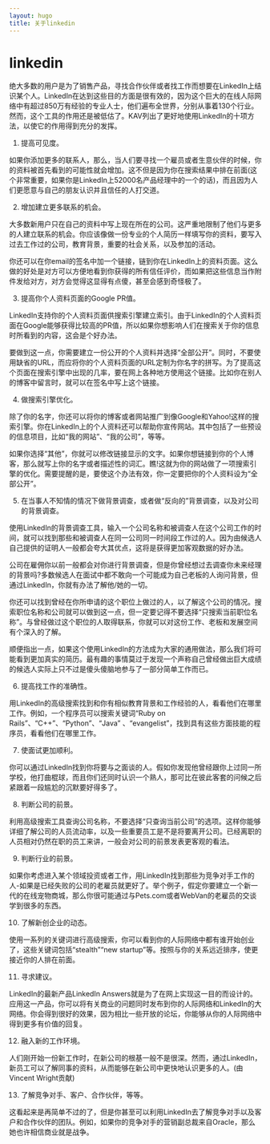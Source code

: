 ```yaml
---
layout: hugo
title: 关于linkedin
---
```



# linkedin
绝大多数的用户是为了销售产品，寻找合作伙伴或者找工作而想要在LinkedIn上结识某个人。LinkedIn在达到这些目的方面是很有效的，因为这个巨大的在线人际网络中有超过850万有经验的专业人士，他们遍布全世界，分别从事着130个行业。然而，这个工具的作用还是被低估了。KAV列出了更好地使用LinkedIn的十项方法，以使它的作用得到充分的发挥。

1. 提高可见度。

如果你添加更多的联系人，那么，当人们要寻找一个雇员或者生意伙伴的时候，你的资料被首先看到的可能性就会增加。这不但是因为你在搜索结果中排在前面(这个非常重要，如果你是LinkedIn上52000名产品经理中的一个的话)，而且因为人们更愿意与自己的朋友认识并且信任的人打交道。

2. 增加建立更多联系的机会。

大多数新用户只在自己的资料中写上现在所在的公司。这严重地限制了他们与更多的人建立联系的机会。你应该像做一份专业的个人简历一样填写你的资料，要写入过去工作过的公司，教育背景，重要的社会关系，以及参加的活动。

你还可以在你email的签名中加一个链接，链到你在LinkedIn上的资料页面。这么做的好处是对方可以方便地看到你获得的所有信任评价，而如果把这些信息当作附件发给对方，对方会觉得这显得有点傻，甚至会感到奇怪极了。

3. 提高你个人资料页面的Google PR值。

LinkedIn支持你的个人资料页面供搜索引擎建立索引。由于LinkedIn的个人资料页面在Google能够获得比较高的PR值，所以如果你想影响人们在搜索关于你的信息时所看到的内容，这会是个好办法。

要做到这一点，你需要建立一份公开的个人资料并选择“全部公开”。同时，不要使用缺省的URL，而应将你的个人资料页面的URL定制为你名字的拼写。为了提高这个页面在搜索引擎中出现的几率，要在网上各种地方使用这个链接。比如你在别人的博客中留言时，就可以在签名中写上这个链接。

4. 做搜索引擎优化。

除了你的名字，你还可以将你的博客或者网站推广到像Google和Yahoo!这样的搜索引擎。你在LinkedIn上的个人资料还可以帮助你宣传网站。其中包括了一些预设的信息项目，比如“我的网站”、“我的公司”，等等。

如果你选择“其他”，你就可以修改链接显示的文字。如果你想链接到你的个人博客，那么就写上你的名字或者描述性的词汇。瞧!这就为你的网站做了一项搜索引擎的优化。需要提醒的是，要使这个办法有效，你一定要把你的个人资料设为“全部公开”。

5. 在当事人不知情的情况下做背景调查，或者做“反向的”背景调查，以及对公司的背景调查。

使用LinkedIn的背景调查工具，输入一个公司名称和被调查人在这个公司工作的时间，就可以找到那些和被调查人在同一公司同一时间段工作过的人。因为由候选人自己提供的证明人一般都会夸大其优点，这将是获得更加客观数据的好办法。

公司在雇佣你以前一般都会对你进行背景调查，但是你曾经想过去调查你未来经理的背景吗?多数候选人在面试中都不敢向一个可能成为自己老板的人询问背景，但通过LinkedIn，你就有办法了解他/她的一切。

你还可以找到曾经在你所申请的这个职位上做过的人，以了解这个公司的情况。搜索职位名称和公司就可以做到这一点，但一定要记得不要选择“只搜索当前职位名称”。与曾经做过这个职位的人取得联系，你就可以对这份工作、老板和发展空间有个深入的了解。

顺便指出一点，如果这个使用LinkedIn的方法成为大家的通用做法，那么我们将可能看到更加真实的简历。最有趣的事情莫过于发现一个声称自己曾经做出巨大成绩的候选人实际上只不过是傻头傻脑地参与了一部分简单工作而已。

6. 提高找工作的准确性。

用LinkedIn的高级搜索找到和你有相似教育背景和工作经验的人，看看他们在哪里工作。例如，一个程序员可以搜索关键词“Ruby on Rails”、“C++”、“Python”、“Java” 、“evangelist”，找到具有这些方面技能的程序员，看看他们在哪里工作。

7. 使面试更加顺利。

你可以通过LinkedIn找到你将要与之面谈的人。假如你发现他曾经跟你上过同一所学校，他打曲棍球，而且你们还同时认识一个熟人，那可比在彼此客套的问候之后紧跟着一段尴尬的沉默要好得多了。

8. 判断公司的前景。

利用高级搜索工具查询公司名称，不要选择“只查询当前公司”的选项。这样你能够详细了解公司的人员流动率，以及一些重要员工是不是将要离开公司。已经离职的人员相对仍然在职的员工来讲，一般会对公司的前景发表更客观的看法。

9. 判断行业的前景。

如果你考虑进入某个领域投资或者工作，用LinkedIn找到那些为竞争对手工作的人-如果是已经失败的公司的老雇员就更好了。举个例子，假定你要建立一个新一代的在线宠物商城，那么你很可能通过与Pets.com或者WebVan的老雇员的交谈学到很多的东西。

10. 了解新创企业的动态。

使用一系列的关键词进行高级搜索，你可以看到你的人际网络中都有谁开始创业了，这些关键词包括“stealth”“new startup”等。按照与你的关系远近排序，使更接近你的人排在前面。

11. 寻求建议。

LinkedIn的最新产品LinkedIn Answers就是为了在网上实现这一目的而设计的。应用这一产品，你可以将有关商业的问题同时发布到你的人际网络和LinkedIn的大网络。你会得到很好的效果，因为相比一些开放的论坛，你能够从你的人际网络中得到更多有价值的回复。

12. 融入新的工作环境。

人们刚开始一份新工作时，在新公司的根基一般不是很深。然而，通过LinkedIn，新员工可以了解同事的资料，从而能够在新公司中更快地认识更多的人。(由Vincent Wright贡献)

13. 了解竞争对手、客户、合作伙伴，等等。

这看起来是再简单不过的了，但是你甚至可以利用LinkedIn去了解竞争对手以及客户和合作伙伴的团队。例如，如果你的竞争对手的营销副总裁来自Oracle，那么她也许相信商业就是战争。








